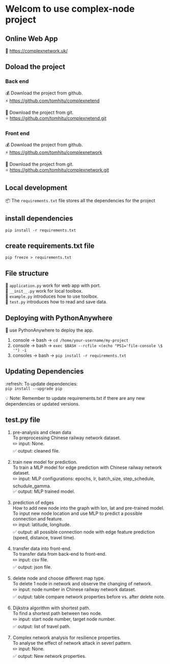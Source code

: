 # Welcom to use complex-node project

## Online Web App
:link: https://complexnetwork.uk/

## Doload the project
### Back end
:moneybag: Download the project from github. <br>
:zap: https://github.com/tomhitu/complexnetend <br>

:link: Download the project from git. <br>
:star: https://github.com/tomhitu/complexnetend.git

### Front end
:moneybag: Download the project from github. <br>
:zap: https://github.com/tomhitu/complexnetwork <br>

:link: Download the project from git. <br>
:star: https://github.com/tomhitu/complexnetwork.git <br>

## Local development
:package: The `requirements.txt` file stores all the dependencies for the project


## install dependencies
```pip install -r requirements.txt```

## create requirements.txt file
```pip freeze > requirements.txt```

## File structure
:file_folder: `application.py` work for web app with port. <br>
:file_folder: `__init__.py` work for local toolbox. <br>
:file_folder: `example.py` introduces how to use toolbox. <br>
:file_folder: `test.py` introduces how to read and save data. <br>


## Deploying with PythonAnywhere
:rocket: use PythonAnywhere to deploy the app. <br>
1. console -> bash -> ```cd /home/your-username/my-project```
2. console -> bash -> ```exec $BASH --rcfile <(echo "PS1='file-console \$ '") -i```
3. consoles -> bash -> ```pip install -r requirements.txt```

## Updating Dependencies
:refresh: To update dependencies:<br>
```pip install --upgrade pip```

:bulb: Note: Remember to update requirements.txt if there are any new dependencies or updated versions.


## test.py file
1. pre-analysis and clean data<br>
    To preprocessing Chinese railway network dataset.<br>
    :pencil2: input: None. <br>
    :white_check_mark: output: cleaned file. <br><br>
2. train new model for prediction. <br>
    To train a MLP model for edge prediction with Chinese railway network dataset.<br>
    :pencil2: input: MLP configurations: epochs, lr, batch_size, step_schedule, schudule_gamma.<br>
    :white_check_mark: output: MLP trained model.<br><br>
3. prediction of edges <br>
    How to add new node into the graph with lon, lat and pre-trained model.<br>
    To input new node location and use MLP to predict a possible connection and feature.<br> 
    :pencil2: input: latitude, longitude.<br>
    :white_check_mark: output: all possible connection node with edge feature prediction (speed, distance, travel time).<br><br>
4. transfer data into front-end.<br>
    To transfer data from back-end to front-end.<br>
    :pencil2: input: csv file.<br>
    :white_check_mark: output: json file.<br><br>
5. delete node and choose different map type.<br>
    To delete 1 node in network and observe the changing of network.<br>
    :pencil2: input: node number in Chinese railway network dataset.<br>
    :white_check_mark: output: table compare network properties before vs. after delete note.<br><br>
6. Dijkstra algorithm with shortest path.<br>
    To find a shortest path between two node.<br>
    :pencil2: input: start node number, target node number.<br>
    :white_check_mark: output: list of travel path.<br><br>
7. Complex network analysis for resilience properties.<br>
    To analyse the effect of network attack in severl pattern.<br>
    :pencil2: input: None.<br>
    :white_check_mark: output: New network properties.<br>
